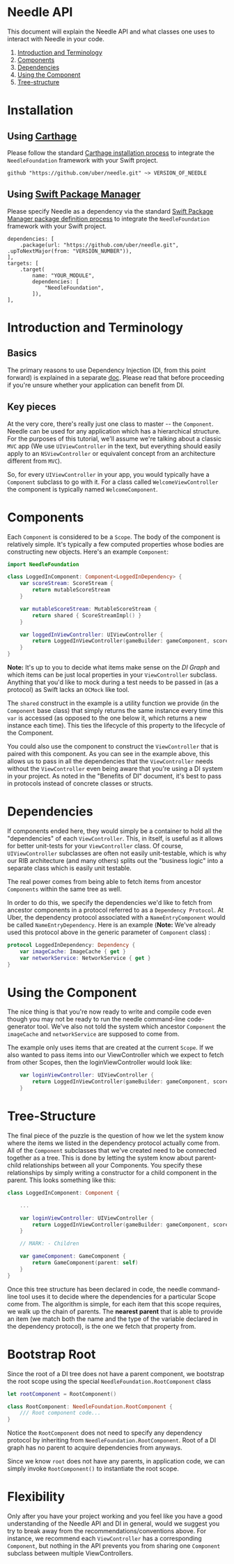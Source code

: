 Needle API
==========
This document will explain the Needle API and what classes one uses to interact with Needle in your code.

1. [Introduction and Terminology](#introduction-and-terminology)
2. [Components](#components)
3. [Dependencies](#dependencies)
4. [Using the Component](#using-the-component)
4. [Tree-structure](#tree-structure)

# Installation

## Using [Carthage](https://github.com/Carthage/Carthage)

Please follow the standard [Carthage installation process](https://github.com/Carthage/Carthage#quick-start) to integrate the `NeedleFoundation` framework with your Swift project.
```
github "https://github.com/uber/needle.git" ~> VERSION_OF_NEEDLE
```

## Using [Swift Package Manager](https://github.com/apple/swift-package-manager)

Please specify Needle as a dependency via the standard [Swift Package Manager package definition process](https://github.com/apple/swift-package-manager/blob/master/Documentation/Usage.md) to integrate the `NeedleFoundation` framework with your Swift project.
```
dependencies: [
    .package(url: "https://github.com/uber/needle.git", .upToNextMajor(from: "VERSION_NUMBER")),
],
targets: [
    .target(
        name: "YOUR_MODULE",
        dependencies: [
            "NeedleFoundation",
        ]),
],
```

# Introduction and Terminology

## Basics
The primary reasons to use Dependency Injection (DI, from this point forward) is explained in a separate [doc](./WHY_DI.md). Please read that before proceeding if you're unsure whether your application can benefit from DI.

## Key pieces
At the very core, there's really just one class to master -- the `Component`. Needle can be used for any application which has a hierarchical structure. For the purposes of this tutorial, we'll assume we're talking about a classic `MVC` app (We use `UIViewController` in the text, but everything should easily apply to an `NSViewController` or equivalent concept from an architecture different from `MVC`).

So, for every `UIViewController` in your app, you would typically have a `Component` subclass to go with it. For a class called `WelcomeViewController` the component is typically named `WelcomeComponent`.

# Components

Each `Component` is considered to be a `Scope`. The body of the component is relatively simple. It's typically a few computed properties whose bodies are constructing new objects. Here's an example `Component`:

```swift
import NeedleFoundation

class LoggedInComponent: Component<LoggedInDependency> {
    var scoreStream: ScoreStream {
        return mutableScoreStream
    }

    var mutableScoreStream: MutableScoreStream {
        return shared { ScoreStreamImpl() }
    }

    var loggedInViewController: UIViewController {
        return LoggedInViewController(gameBuilder: gameComponent, scoreStream: scoreStream, scoreSheetBuilder: scoreSheetComponent)
    }
}
```
**Note:** It's up to you to decide what items make sense on the *DI Graph* and which items can be just local properties in your `ViewController` subclass. Anything that you'd like to mock during a test needs to be passed in (as a protocol) as Swift lacks an `OCMock` like tool.

The `shared` construct in the example is a utility function we provide (in the `Component` base class) that simply returns the same instance every time this `var` is accessed (as opposed to the one below it, which returns a new instance each time). This ties the lifecycle of this property to the lifecycle of the Component.

You could also use the component to construct the `ViewController` that is paired with this component. As you can see in the example above, this allows us to pass in all the dependencies that the `ViewController` needs without the `ViewController` even being aware that you're using a DI system in your project. As noted in the "Benefits of DI" document, it's best to pass in protocols instead of concrete classes or structs.

# Dependencies

If components ended here, they would simply be a container to hold all the "dependencies" of each `ViewController`. This, in itself, is useful as it allows for better unit-tests for your `ViewController` class. Of course, `UIViewController` subclasses are often not easily unit-testable, which is why our RIB architecture (and many others) splits out the "business logic" into a separate class which is easily unit testable.

The real power comes from being able to fetch items from ancestor `Components` within the same tree as well.

In order to do this, we specify the dependencies we'd like to fetch from ancestor components in a protocol referred to as a `Dependency Protocol`. At Uber, the dependency protocol associated with a `NameEntryComponent` would be called `NameEntryDependency`. Here is an example (**Note:** We've already used this protocol above in the generic parameter of `Component` class) :

```swift
protocol LoggedInDependency: Dependency {
    var imageCache: ImageCache { get }
    var networkService: NetworkService { get }
}
```

# Using the Component

The nice thing is that you're now ready to write and compile code even though you may not be ready to run the needle command-line code-generator tool. We've also not told the system which ancestor `Component` the `imageCache` and `networkService` are supposed to come from.

The example only uses items that are created at the current `Scope`. If we also wanted to pass items into our ViewController which we expect to fetch from other Scopes, then the loginViewController would look like:

```swift
    var loginViewController: UIViewController {
        return LoggedInViewController(gameBuilder: gameComponent, scoreStream: scoreStream, scoreSheetBuilder: scoreSheetComponent, imageCache: dependency.imageCache)
    }
```

# Tree-Structure

The final piece of the puzzle is the question of how we let the system know where the items we listed in the dependency protocol actually come from. All of the `Component` subclasses that we've created need to be connected together as a tree. This is done by letting the system know about parent-child relationships between all your Components. You specify these relationships by simply writing a constructor for a child component in the parent. This looks something like this:

```swift
class LoggedInComponent: Component {

    ...

    var loginViewController: UIViewController {
        return LoggedInViewController(gameBuilder: gameComponent, scoreStream: scoreStream, scoreSheetBuilder: scoreSheetComponent, imageCache: dependency.imageCache)
    }

    // MARK: - Children

    var gameComponent: GameComponent {
    	return GameComponent(parent: self)
    }
}
```
Once this tree structure has been declared in code, the needle command-line tool uses it to decide where the dependencies for a particular Scope come from. The algorithm is simple, for each item that this scope requires, we walk up the chain of parents. The **nearest parent** that is able to provide an item (we match both the name and the type of the variable declared in the dependency protocol), is the one we fetch that property from.

# Bootstrap Root

Since the root of a DI tree does not have a parent component, we bootstrap the root scope using the special `NeedleFoundation.RootComponent` class
```swift
let rootComponent = RootComponent()

class RootComponent: NeedleFoundation.RootComponent {
    /// Root component code...
}
```
Notice the `RootComponent` does not need to specify any dependency protocol by inheriting from `NeedleFoundation.RootComponent`. Root of a DI graph has no parent to acquire dependencies from anyways.

Since we know `root` does not have any parents, in application code, we can simply invoke `RootComponent()` to instantiate the root scope.

# Flexibility

Only after you have your project working and you feel like you have a good understanding of the Needle API and DI in general, would we suggest you try to break away from the recommendations/conventions above. For instance, we recommend each `ViewController` has a corresponding `Component`, but nothing in the API prevents you from sharing one `Component` subclass between multiple ViewControllers.
